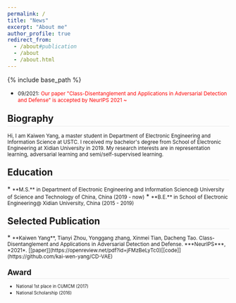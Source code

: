 ```yaml
---
permalink: /
title: "News"
excerpt: "About me"
author_profile: true
redirect_from: 
  - /about#publication
  - /about
  - /about.html
---
```

<style>
.page__content p {
    margin: 0 0 0em;
}
p{
    /*margin: 0;*/
    /*padding: -30;*/
    /*line-height: 15px;*/
}
a{
	color:#7c1313;
}
ul{
    /*margin: 0;*/
    /*padding: -30;*/
    line-height: 15px;
    margin-block-start: 0em;
    margin-block-end: 0em;
}
ul li, ol li {
    margin-bottom: 0.em;
}
h1, h2, h3, h4, h5, h6 {
	padding-bottom: 0.2em;
	margin: 1em 0 0.5em;
	border-bottom: 2px solid #f2f3f3;
}
</style>
{% include base_path %} 
* <small>09/2021:</small> <small style="color:red">Our paper "Class-Disentanglement and Applications in Adversarial Detection and Defense" is accepted by NeurIPS 2021 ~</small> 
<h2 id="biography"> Biography</h2>  

<small> Hi, I am Kaiwen Yang, a master student in Department of Electronic Engineering and Information Science at USTC. I received my bachelor's degree from School of Electronic Engineering at Xidian University in 2019. My research interests are in representation learning, adversarial learning and semi/self-supervised learning.</small>

<h2 id="education"> Education</h2>  
* <small>**M.S.** in Department of Electronic Engineering and Information Science@
    University of Science and Technology of China, China (2019 - now)</small>  
* <small>**B.E.** in School of Electronic Engineering@
   Xidian University, China (2015 - 2019)</small> 


<h2 id="publication">Selected Publication</h2> 
* <small>**Kaiwen Yang**, Tianyi Zhou, Yonggang zhang, Xinmei Tian, Dacheng Tao. Class-Disentanglement and Applications in Adversarial Detection and Defense. ***NeurIPS***, *2021*. [[paper]](https://openreview.net/pdf?id=jFMzBeLyTc0)[[code]](https://github.com/kai-wen-yang/CD-VAE)
	
<h2 id="award"> Award</h2> 

* <small>National 1st place in CUMCM (2017) </small>
* <small>National Scholarship (2016) </small>

<script type='text/javascript' id='clustrmaps' src='//cdn.clustrmaps.com/map_v2.js?cl=ffffff&w=100&t=n&d=HbVX3egvi54ZREtzaPFgjN0cJebFsDjwXflmtsApCQI'></script>
